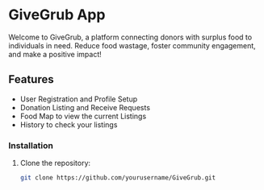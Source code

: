 # GiveGrub App

Welcome to GiveGrub, a platform connecting donors with surplus food to individuals in need. Reduce food wastage, foster community engagement, and make a positive impact!

## Features

- User Registration and Profile Setup
- Donation Listing and Receive Requests
- Food Map to view the current Listings
- History to check your listings

### Installation

1. Clone the repository:
   ```bash
   git clone https://github.com/yourusername/GiveGrub.git
